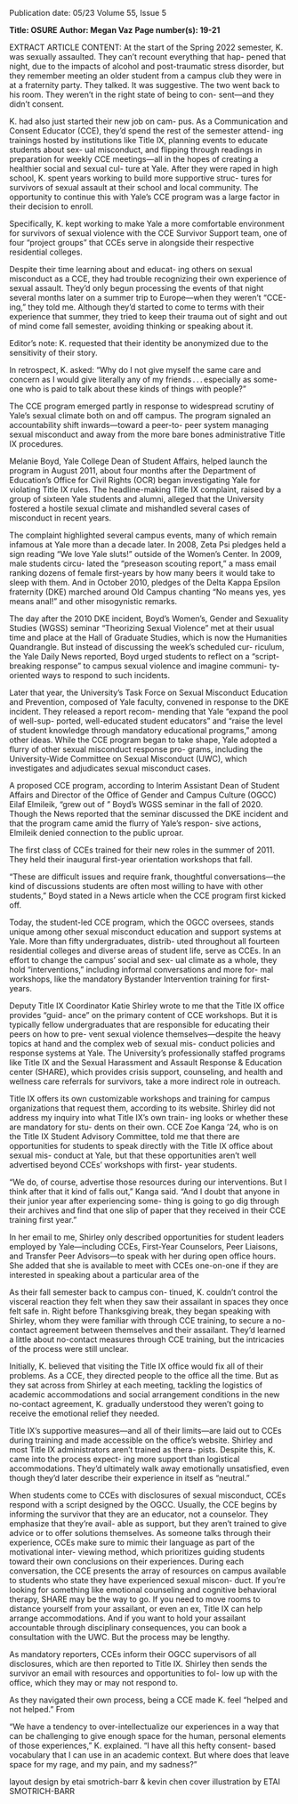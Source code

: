 Publication date: 05/23
Volume 55, Issue 5

**Title: OSURE**
**Author: Megan Vaz**
**Page number(s): 19-21**

EXTRACT ARTICLE CONTENT:
At the start of the Spring 2022 
semester, K. was sexually assaulted. 
They can’t recount everything that hap-
pened that night, due to the impacts of 
alcohol and post-traumatic stress disorder, 
but they remember meeting an older student from a 
campus club they were in at a fraternity party. They 
talked. It was suggestive. The two went back to his 
room. They weren’t in the right state of being to con-
sent—and they didn’t consent.

K. had also just started their new job on cam-
pus. As a Communication and Consent Educator 
(CCE), they’d spend the rest of the semester attend-
ing trainings hosted by institutions like Title IX, 
planning events to educate students about sex-
ual misconduct, and flipping through readings in 
preparation for weekly CCE meetings—all in the 
hopes of creating a healthier social and sexual cul-
ture at Yale. After they were raped in high school, K. 
spent years working to build more supportive struc-
tures for survivors of sexual assault at their school 
and local community. The opportunity to continue 
this with Yale’s CCE program was a large factor in 
their decision to enroll. 

Specifically, K. kept working to make Yale a 
more comfortable environment for survivors of 
sexual violence with the CCE Survivor Support 
team, one of four “project groups” that CCEs serve in 
alongside their respective residential colleges. 

Despite their time learning about and educat-
ing others on sexual misconduct as a CCE, they had 
trouble recognizing their own experience of sexual 
assault. They’d only begun processing the events of 
that night several months later on a summer trip 
to Europe—when they weren’t “CCE-ing,” they told 
me. Although they’d started to come to terms with 
their experience that summer, they tried to keep 
their trauma out of sight and out of mind come fall 
semester, avoiding thinking or speaking about it.

Editor’s note: K. requested that their identity be 
anonymized due to the sensitivity of their story.


In retrospect, K. asked: “Why do I not give 
myself the same care and concern as I would give 
literally any of my friends . . . especially as some-
one who is paid to talk about these kinds of things 
with people?”


The CCE program emerged partly in response 
to widespread scrutiny of Yale’s sexual climate 
both on and off campus. The program signaled 
an accountability shift inwards—toward a peer-to-
peer system managing sexual misconduct and away 
from the more bare bones administrative Title IX 
procedures.

Melanie Boyd, Yale College Dean of Student 
Affairs, helped launch the program in August 
2011, about four months after the Department of 
Education’s Office for Civil Rights (OCR) began 
investigating Yale for violating Title IX rules. The 
headline-making Title IX complaint, raised by a 
group of sixteen Yale students and alumni, alleged 
that the University fostered a hostile sexual climate 
and mishandled several cases of misconduct in 
recent years. 

The complaint highlighted several campus 
events, many of which remain infamous at Yale 
more than a decade later. In 2008, Zeta Psi pledges 
held a sign reading “We love Yale sluts!” outside of 
the Women’s Center. In 2009, male students circu-
lated the “preseason scouting report,” a mass email 
ranking dozens of female first-years by how many 
beers it would take to sleep with them. And in 
October 2010, pledges of the Delta Kappa Epsilon 
fraternity (DKE) marched around Old Campus 
chanting “No means yes, yes means anal!” and other 
misogynistic remarks.

The day after the 2010 DKE incident, Boyd’s 
Women’s, Gender and Sexuality Studies (WGSS) 
seminar “Theorizing Sexual Violence” met at 
their usual time and place at the Hall of Graduate 
Studies, which is now the Humanities Quandrangle. 
But instead of discussing the week’s scheduled cur-
riculum, the Yale Daily News reported, Boyd urged 
students to reflect on a “script-breaking response” 
to campus sexual violence and imagine communi-
ty-oriented ways to respond to such incidents. 

Later that year, the University’s Task Force 
on Sexual Misconduct Education and Prevention, 
composed of Yale faculty, convened in response to 
the DKE incident. They released a report recom-
mending that Yale “expand the pool of well-sup-
ported, well-educated student educators” and “raise 
the level of student knowledge through mandatory 
educational programs,” among other ideas. While 
the CCE program began to take shape, Yale adopted 
a flurry of other sexual misconduct response pro-
grams, including the University-Wide Committee 
on Sexual Misconduct (UWC), which investigates 
and adjudicates sexual misconduct cases.

A proposed CCE program, according to Interim 
Assistant Dean of Student Affairs and Director of 
the Office of Gender and Campus Culture (OGCC) 
Eilaf Elmileik, “grew out of ” Boyd’s WGSS seminar 
in the fall of 2020. Though the News reported that 
the seminar discussed the DKE incident and that 
the program came amid the flurry of Yale’s respon-
sive actions, Elmileik denied connection to the 
public uproar.

The first class of CCEs trained for their new roles 
in the summer of 2011. They held their inaugural 
first-year orientation workshops that fall.

“These are difficult issues and require frank, 
thoughtful conversations—the kind of discussions 
students are often most willing to have with other 
students,” Boyd stated in a News article when the 
CCE program first kicked off. 

Today, the student-led CCE program, which 
the OGCC oversees, stands unique among other 
sexual misconduct education and support systems 
at Yale. More than fifty undergraduates, distrib-
uted throughout all fourteen residential colleges 
and diverse areas of student life, serve as CCEs. In 
an effort to change the campus’ social and sex-
ual climate as a whole, they hold “interventions,” 
including informal conversations and more for-
mal workshops, like the mandatory Bystander 
Intervention training for first-years. 

Deputy Title IX Coordinator Katie Shirley 
wrote to me that the Title IX office provides “guid-
ance” on the primary content of CCE workshops. 
But it is typically fellow undergraduates that are 
responsible for educating their peers on how to pre-
vent sexual violence themselves—despite the heavy 
topics at hand and the complex web of sexual mis-
conduct policies and response systems at Yale. The 
University’s professionally staffed programs like 
Title IX and the Sexual Harassment and Assault 
Response & Education center (SHARE), which 
provides crisis support, counseling, and health and 
wellness care referrals for survivors, take a more 
indirect role in outreach.

Title IX offers its own customizable workshops 
and training for campus organizations that request 
them, according to its website. Shirley did not 
address my inquiry into what Title IX’s own train-
ing looks or whether these are mandatory for stu-
dents on their own. CCE Zoe Kanga ’24, who is on 
the Title IX Student Advisory Committee, told me 
that there are opportunities for students to speak 
directly with the Title IX office about sexual mis-
conduct at Yale, but that these opportunities aren’t 
well advertised beyond CCEs’ workshops with first-
year students. 

“We do, of course, advertise those resources 
during our interventions. But I think after that it 
kind of falls out,” Kanga said. “And I doubt that 
anyone in their junior year after experiencing some-
thing is going to go dig through their archives and 
find that one slip of paper that they received in their 
CCE training first year.”

In her email to me, Shirley only described 
opportunities for student leaders employed by 
Yale—including CCEs, First-Year Counselors, Peer 
Liaisons, and Transfer Peer Advisors—to speak with 
her during open office hours. She added that she is 
available to meet with CCEs one-on-one if they are 
interested in speaking about a particular area of the 


As their fall semester back to campus con-
tinued, K. couldn’t control the visceral reaction 
they felt when they saw their assailant in spaces 
they once felt safe in. Right before Thanksgiving 
break, they began speaking with Shirley, whom they 
were familiar with through CCE training, to secure a 
no-contact agreement between themselves and their 
assailant. They’d learned a little about no-contact 
measures through CCE training, but the intricacies of 
the process were still unclear. 

Initially, K. believed that visiting the Title IX 
office would fix all of their problems. As a CCE, they 
directed people to the office all the time. But as they 
sat across from Shirley at each meeting, tackling the 
logistics of academic accommodations and social 
arrangement conditions in the new no-contact 
agreement, K. gradually understood they weren’t 
going to receive the emotional relief they needed. 

Title IX’s supportive measures—and all of their 
limits—are laid out to CCEs during training and 
made accessible on the office’s website. Shirley and 
most Title IX administrators aren’t trained as thera-
pists. Despite this, K. came into the process expect-
ing more support than logistical accommodations. 
They’d ultimately walk away emotionally unsatisfied, 
even though they’d later describe their experience 
in itself as “neutral.”

When students come to CCEs with disclosures 
of sexual misconduct, CCEs respond with a script 
designed by the OGCC. Usually, the CCE begins by 
informing the survivor that they are an educator, 
not a counselor. They emphasize that they’re avail-
able as support, but they aren’t trained to give advice 
or to offer solutions themselves. As someone talks 
through their experience, CCEs make sure to mimic 
their language as part of the motivational inter-
viewing method, which prioritizes guiding students 
toward their own conclusions on their experiences. 
During each conversation, the CCE presents the 
array of resources on campus available to students 
who state they have experienced sexual miscon-
duct. If you’re looking for something like emotional 
counseling and cognitive behavioral therapy, SHARE 
may be the way to go. If you need to move rooms 
to distance yourself from your assailant, or even 
an ex, Title IX can help arrange accommodations. 
And if you want to hold your assailant accountable 
through disciplinary consequences, you can book 
a consultation with the UWC. But the process may 
be lengthy. 

As mandatory reporters, CCEs inform their 
OGCC supervisors of all disclosures, which are then 
reported to Title IX. Shirley then sends the survivor 
an email with resources and opportunities to fol-
low up with the office, which they may or may not 
respond to.

As they navigated their own process, being a 
CCE made K. feel “helped and not helped.” From 

“We have a tendency  to 
over-intellectualize our 
experiences in a way that 
can be challenging to give 
enough space for the human, 
personal elements of those 
experiences,” K. explained. 
“I have all this hefty consent-
based vocabulary that I can 
use in an academic context. 
But where does that leave 
space for my rage, and my 
pain, and my sadness?”

layout design by etai smotrich-barr & kevin chen
cover illustration by ETAI SMOTRICH-BARR
